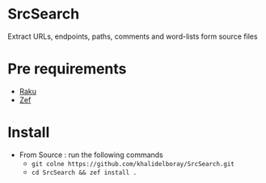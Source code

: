 # SrcSearch
Extract URLs, endpoints, paths, comments and word-lists form source files

# Pre requirements

- [Raku](https://rakudo.org/downloads)
- [Zef](https://github.com/ugexe/zef)

# Install 

* From Source : run the following commands
  * `git colne https://github.com/khalidelboray/SrcSearch.git`
  * `cd SrcSearch && zef install .`
